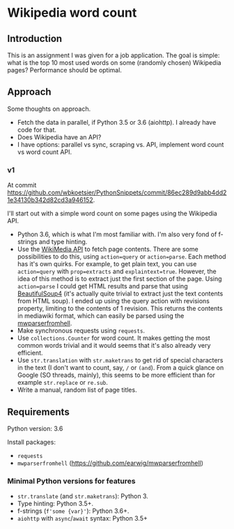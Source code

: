 # Wikipedia word count

## Introduction
This is an assignment I was given for a job application. The goal is simple: what is the top 10 most used words on some
(randomly chosen) Wikipedia pages? Performance should be optimal.

## Approach
Some thoughts on approach.
- Fetch the data in parallel, if Python 3.5 or 3.6 (aiohttp). I already have code for that.
- Does Wikipedia have an API?
- I have options: parallel vs sync, scraping vs. API, implement word count vs word count API.

### v1
At commit https://github.com/wbkoetsier/PythonSnippets/commit/86ec289d9abb4dd21e34130b342d82cd3a946152.

I'll start out with a simple word count on some pages using the Wikipedia API.
- Python 3.6, which is what I'm most familiar with. I'm also very fond of f-strings and type hinting.
- Use the [WikiMedia API](https://www.mediawiki.org/wiki/API:Main_page) to fetch page contents. There are some
  possibilities to do this, using `action=query` or `action=parse`. Each method has it's own quirks. For example, to
  get plain text, you can use `action=query` with `prop=extracts` and `explaintext=true`. However, the idea of this
  method is to extract just the first section of the page. Using `action=parse` I could get HTML results and parse that
  using [BeautifulSoup4](https://www.crummy.com/software/BeautifulSoup/bs4/doc/) (it's actually quite trivial to extract
  just the text contents from HTML soup). I ended up using the query action with revisions property, limiting to the
  contents of 1 revision. This returns the contents in mediawiki format, which can easily be parsed using the
  [mwparserfromhell](https://github.com/earwig/mwparserfromhell).
- Make synchronous requests using `requests`.
- Use `collections.Counter` for word count. It makes getting the most common words trivial and it would seems that it's
  also already very efficient.
- Use `str.translation` with `str.maketrans` to get rid of special characters in the text (I don't want to count, say,
  `/` or `(and`). From a quick glance on Google (SO threads, mainly), this seems to be more efficient than for example
  `str.replace` or `re.sub`.
- Write a manual, random list of page titles.

## Requirements
Python version: 3.6

Install packages:
- `requests`
- `mwparserfromhell` (https://github.com/earwig/mwparserfromhell)

### Minimal Python versions for features
- `str.translate` (and `str.maketrans`): Python 3.
- Type hinting: Python 3.5+.
- f-strings (`f'some {var}'`): Python 3.6+.
- `aiohttp` with `async`/`await` syntax: Python 3.5+




